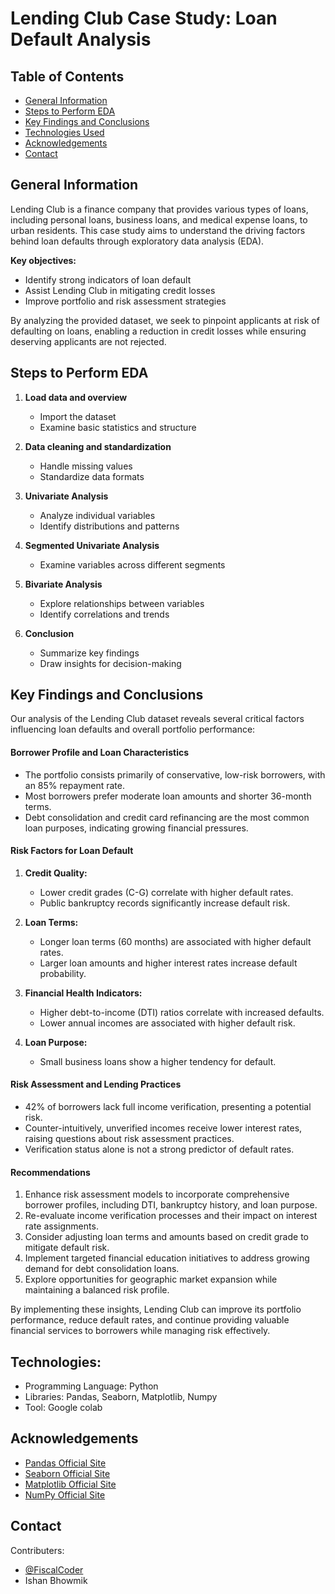 # Lending Club Case Study: Loan Default Analysis

## Table of Contents
- [General Information](#general-information)
- [Steps to Perform EDA](#steps-to-perform-eda)
- [Key Findings and Conclusions](#key-findings-and-conclusions)
- [Technologies Used](#technologies-used)
- [Acknowledgements](#acknowledgements)
- [Contact](#contact)

## General Information

Lending Club is a finance company that provides various types of loans, including personal loans, business loans, and medical expense loans, to urban residents. This case study aims to understand the driving factors behind loan defaults through exploratory data analysis (EDA).

**Key objectives:**
- Identify strong indicators of loan default
- Assist Lending Club in mitigating credit losses
- Improve portfolio and risk assessment strategies

By analyzing the provided dataset, we seek to pinpoint applicants at risk of defaulting on loans, enabling a reduction in credit losses while ensuring deserving applicants are not rejected.

## Steps to Perform EDA

1. **Load data and overview**
   - Import the dataset
   - Examine basic statistics and structure

2. **Data cleaning and standardization**
   - Handle missing values
   - Standardize data formats

3. **Univariate Analysis**
   - Analyze individual variables
   - Identify distributions and patterns

4. **Segmented Univariate Analysis**
   - Examine variables across different segments

5. **Bivariate Analysis**
   - Explore relationships between variables
   - Identify correlations and trends

6. **Conclusion**
   - Summarize key findings
   - Draw insights for decision-making

## Key Findings and Conclusions

Our analysis of the Lending Club dataset reveals several critical factors influencing loan defaults and overall portfolio performance:

#### Borrower Profile and Loan Characteristics
- The portfolio consists primarily of conservative, low-risk borrowers, with an 85% repayment rate.
- Most borrowers prefer moderate loan amounts and shorter 36-month terms.
- Debt consolidation and credit card refinancing are the most common loan purposes, indicating growing financial pressures.

#### Risk Factors for Loan Default
1. **Credit Quality:**
   - Lower credit grades (C-G) correlate with higher default rates.
   - Public bankruptcy records significantly increase default risk.

2. **Loan Terms:**
   - Longer loan terms (60 months) are associated with higher default rates.
   - Larger loan amounts and higher interest rates increase default probability.

3. **Financial Health Indicators:**
   - Higher debt-to-income (DTI) ratios correlate with increased defaults.
   - Lower annual incomes are associated with higher default risk.

4. **Loan Purpose:**
   - Small business loans show a higher tendency for default.

#### Risk Assessment and Lending Practices
- 42% of borrowers lack full income verification, presenting a potential risk.
- Counter-intuitively, unverified incomes receive lower interest rates, raising questions about risk assessment practices.
- Verification status alone is not a strong predictor of default rates.

#### Recommendations
1. Enhance risk assessment models to incorporate comprehensive borrower profiles, including DTI, bankruptcy history, and loan purpose.
2. Re-evaluate income verification processes and their impact on interest rate assignments.
3. Consider adjusting loan terms and amounts based on credit grade to mitigate default risk.
4. Implement targeted financial education initiatives to address growing demand for debt consolidation loans.
5. Explore opportunities for geographic market expansion while maintaining a balanced risk profile.

By implementing these insights, Lending Club can improve its portfolio performance, reduce default rates, and continue providing valuable financial services to borrowers while managing risk effectively.

## Technologies:
* Programming Language: Python
* Libraries: Pandas, Seaborn, Matplotlib, Numpy
* Tool: Google colab

## Acknowledgements

- [Pandas Official Site](https://pandas.pydata.org/)
- [Seaborn Official Site](https://seaborn.pydata.org/)
- [Matplotlib Official Site](https://matplotlib.org/)
- [NumPy Official Site](https://pypi.org/project/numpy/)

## Contact

Contributers:
- [@FiscalCoder](https://github.com/fiscalcoder)
- Ishan Bhowmik



